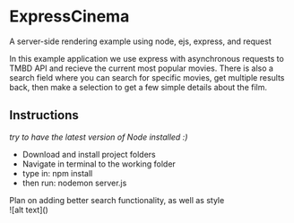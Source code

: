 # ExpressCinema

A server-side rendering example using node, ejs, express, and request

In this example application we use express with asynchronous requests to TMBD API and recieve
the current most popular movies.
There is also a search field where you can search for specific movies, get multiple results back,
then make a selection to get a few simple details about the film.

<h2>Instructions</h2>
<span>
  <i>try to have the latest version of Node installed :)</i>
</span>
<span>
   <ul>
     <li>Download and install project folders</li>
     <li>Navigate in terminal to the working folder</li>
     <li>type in: npm install</li>
     <li>then run: nodemon server.js</li>
   </ul>
</span>

<div>
  <span>Plan on adding better search functionality, as well as style</span>
</div>

<div>
![alt text]()
</div>



